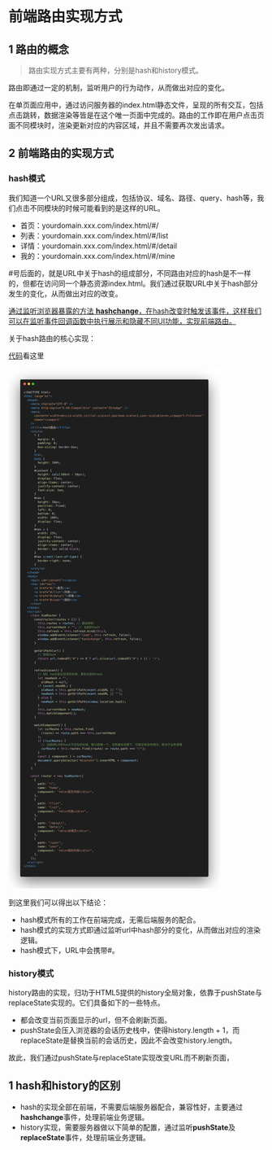 # 前端路由实现方式



## 1 路由的概念

> 路由实现方式主要有两种，分别是hash和history模式。

路由即通过一定的机制，监听用户的行为动作，从而做出对应的变化。

在单页面应用中，通过访问服务器的index.html静态文件，呈现的所有交互，包括点击跳转，数据渲染等皆是在这个唯一页面中完成的。路由的工作即在用户点击页面不同模块时，渲染更新对应的内容区域，并且不需要再次发出请求。



## 2 前端路由的实现方式

### hash模式

我们知道一个URL又很多部分组成，包括协议、域名、路径、query、hash等，我们点击不同模块的时候可能看到的是这样的URL。

- 首页：yourdomain.xxx.com/index.html/#/
- 列表：yourdomain.xxx.com/index.html/#/list
- 详情：yourdomain.xxx.com/index.html/#/detail
- 我的：yourdomain.xxx.com/index.html/#/mine

#号后面的，就是URL中关于hash的组成部分，不同路由对应的hash是不一样的，但都在访问同一个静态资源index.html。我们通过获取URL中关于hash部分发生的变化，从而做出对应的改变。

<u>通过监听浏览器暴露的方法 **hashchange**，在hash改变时触发该事件，这样我们可以在监听事件回调函数中执行展示和隐藏不同UI功能，实现前端路由。</u>

关于hash路由的核心实现：

[代码](https://github.com/Capactity/Blog/blob/main/frontend/index.md)看这里

<img src="../img/hash模式.png" alt="hash模式"  />



到这里我们可以得出以下结论：

- hash模式所有的工作在前端完成，无需后端服务的配合。
- hash模式的实现方式即通过监听url中hash部分的变化，从而做出对应的渲染逻辑。
- hash模式下，URL中会携带#。



### history模式

history路由的实现，归功于HTML5提供的history全局对象，依靠于pushState与replaceState实现的。它们具备如下的一些特点。

- 都会改变当前页面显示的url，但不会刷新页面。
- pushState会压入浏览器的会话历史栈中，使得history.length + 1，而replaceState是替换当前的会话历史，因此不会改变history.length。

故此，我们通过pushState与replaceState实现改变URL而不刷新页面，



## 1 hash和history的区别

- hash的实现全部在前端，不需要后端服务器配合，兼容性好，主要通过**hashchange**事件，处理前端业务逻辑。
- history实现，需要服务器做以下简单的配置，通过监听**pushState**及**replaceState**事件，处理前端业务逻辑。

